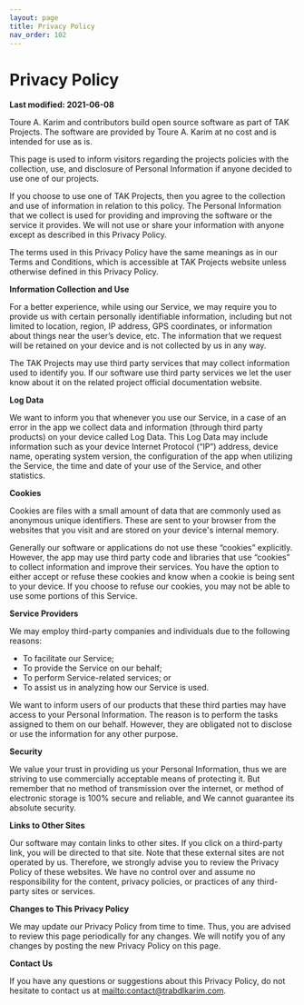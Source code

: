 ```yaml
---
layout: page
title: Privacy Policy
nav_order: 102
---
```


# Privacy Policy

**Last modified: 2021-06-08**

Toure A. Karim and contributors build open source software as part of TAK Projects. The software are provided by Toure A. Karim at no cost and is intended for use as is.

This page is used to inform visitors regarding the projects policies with the collection, use, and disclosure of Personal Information if anyone decided to use one of our projects.

If you choose to use one of TAK Projects, then you agree to the collection and use of information in relation to this policy. The Personal Information that we collect is used for providing and improving the software or the service it provides. We will not use or share your information with anyone except as described in this Privacy Policy.

The terms used in this Privacy Policy have the same meanings as in our Terms and Conditions, which is accessible at TAK Projects website unless otherwise defined in this Privacy Policy.

**Information Collection and Use**

For a better experience, while using our Service, we may require you to provide us with certain personally identifiable information, including but not limited to location, region, IP address, GPS coordinates, or information about things near the user’s device, etc. The information that we request will be retained on your device and is not collected by us in any way.

The TAK Projects may use third party services that may collect information used to identify you. If our software use third party services we let the user know about it on the related project official documentation website. 

**Log Data**

We want to inform you that whenever you use our Service, in a case of an error in the app we collect data and information (through third party products) on your device called Log Data. This Log Data may include information such as your device Internet Protocol (“IP”) address, device name, operating system version, the configuration of the app when utilizing the Service, the time and date of your use of the Service, and other statistics.

**Cookies**

Cookies are files with a small amount of data that are commonly used as anonymous unique identifiers. These are sent to your browser from the websites that you visit and are stored on your device's internal memory.

Generally our software or applications do not use these “cookies” explicitly. However, the app may use third party code and libraries that use “cookies” to collect information and improve their services. You have the option to either accept or refuse these cookies and know when a cookie is being sent to your device. If you choose to refuse our cookies, you may not be able to use some portions of this Service.

**Service Providers**

We may employ third-party companies and individuals due to the following reasons:

*   To facilitate our Service;
*   To provide the Service on our behalf;
*   To perform Service-related services; or
*   To assist us in analyzing how our Service is used.

We want to inform users of our products that these third parties may have access to your Personal Information. The reason is to perform the tasks assigned to them on our behalf. However, they are obligated not to disclose or use the information for any other purpose.

**Security**

We value your trust in providing us your Personal Information, thus we are striving to use commercially acceptable means of protecting it. But remember that no method of transmission over the internet, or method of electronic storage is 100% secure and reliable, and We cannot guarantee its absolute security.

**Links to Other Sites**

Our software may contain links to other sites. If you click on a third-party link, you will be directed to that site. Note that these external sites are not operated by us. Therefore, we strongly advise you to review the Privacy Policy of these websites. We have no control over and assume no responsibility for the content, privacy policies, or practices of any third-party sites or services.


**Changes to This Privacy Policy**

We may update our Privacy Policy from time to time. Thus, you are advised to review this page periodically for any changes. We will notify you of any changes by posting the new Privacy Policy on this page.


**Contact Us**

If you have any questions or suggestions about this Privacy Policy, do not hesitate to contact us at [mailto:contact@trabdlkarim.com](contact@trabdlkarim.com).
